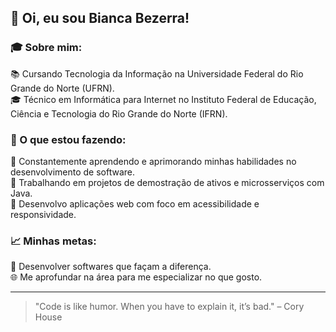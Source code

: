## 👋 Oi, eu sou Bianca Bezerra!

### 🎓 Sobre mim:
📚 Cursando Tecnologia da Informação na Universidade Federal do Rio Grande do Norte (UFRN).<br/>
🎓 Técnico em Informática para Internet no Instituto Federal de Educação, Ciência e Tecnologia do Rio Grande do Norte (IFRN).<br/>
  
### 🌱 O que estou fazendo:

📖 Constantemente aprendendo e aprimorando minhas habilidades no desenvolvimento de software.<br/>
🔄 Trabalhando em projetos de demostração de ativos e microsserviços com Java.<br/>
🤝 Desenvolvo aplicações web com foco em acessibilidade e responsividade.<br/>

### 📈 Minhas metas:

🌟 Desenvolver softwares que façam a diferença. <br/>
🌐 Me aprofundar na área para me especializar no que gosto. <br/>

<hr>

> "Code is like humor. When you have to explain it, it’s bad." – Cory House
